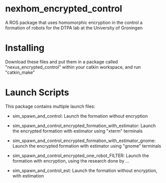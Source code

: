 # nexhom_encrypted_control
A ROS package that uses homomorphic encryption in the control a formation of robots for the DTPA lab at the University of Groningen

# Installing

Download these files and put them in a package called "nexus_encrypted_control" within your catkin workspace, and run "catkin_make"

# Launch Scripts

This package contains multiple launch files:

- sim_spawn_and_control: Launch the formation without encryption

- sim_spawn_and_control_encrypted_formation_with_estimator: Launch the encrypted formation with estimator using "xterm" terminals

- sim_spawn_and_control_encrypted_formation_with_estimator_gnome: Launch the encrypted formation with estimator using "gnome" terminals

- sim_spawn_and_control_encrypted_one_robot_FILTER: Launch the formation with encryption, using the research done by ...

- sim_spawn_and_control_est: Launch the formation without encryption, with estimation

